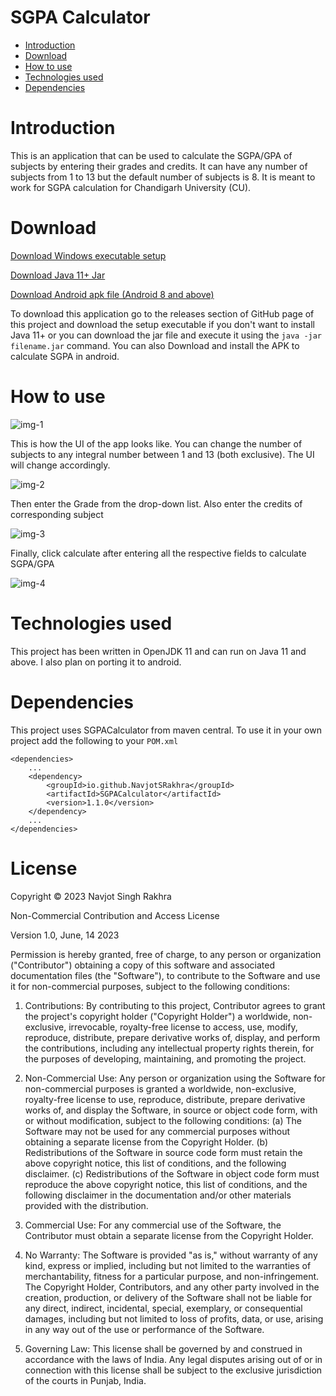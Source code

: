 # SGPA Calculator

* [Introduction](#introduction)
* [Download](#download)
* [How to use](#how-to-use)
* [Technologies used](#technologies-used)
* [Dependencies](#dependencies)

# Introduction

This is an application that can be used to calculate the SGPA/GPA of
subjects by entering their grades and credits. It can have any number of
subjects from 1 to 13 but the default number of subjects is 8. It is meant
to work for SGPA calculation for Chandigarh University (CU).

# Download

[Download Windows executable setup](https://github.com/NavjotSRakhra/SGPACalculatorGUI/releases/download/1.0.7/SGPA_Calculator_Setup.exe)

[Download Java 11+ Jar](https://github.com/NavjotSRakhra/SGPACalculatorGUI/releases/download/1.0.7/SGPA_Calculator.jar)

[Download Android apk file (Android 8 and above)](https://github.com/NavjotSRakhra/SGPACalculatorGUI/releases/download/1.0.7/SGPA_Calculator_v1.0.7.apk)

To download this application go to the releases section of GitHub page of
this project and download the setup executable if you don't want to install
Java 11+ or you can download the jar file and execute it using the ``java -jar filename.jar`` command.
You can also Download and install the APK to calculate SGPA in android.

# How to use

![img-1](resources/sample-img-1.png)

This is how the UI of the app looks like. You can change the number of
subjects to any integral number between 1 and 13 (both exclusive). The UI
will change accordingly.

![img-2](resources/sample-img-2.png)

Then enter the Grade from the drop-down list. Also enter the credits of
corresponding subject

![img-3](resources/sample-img-3.png)

Finally, click calculate after entering all the respective fields to
calculate SGPA/GPA

![img-4](resources/sample-img-4.png)

# Technologies used

This project has been written in OpenJDK 11 and can run on Java 11 and above.
I also plan on porting it to android.

# Dependencies

This project uses SGPACalculator from maven central. To use it in your own
project add the following to your ```POM.xml```

    <dependencies>
        ...
        <dependency>
            <groupId>io.github.NavjotSRakhra</groupId>
            <artifactId>SGPACalculator</artifactId>
            <version>1.1.0</version>
        </dependency>
        ...
    </dependencies>

# License

Copyright © 2023 Navjot Singh Rakhra

Non-Commercial Contribution and Access License

Version 1.0, June, 14 2023

Permission is hereby granted, free of charge, to any person or organization ("Contributor") obtaining a copy of this software and associated documentation files (the "Software"), to contribute to the Software and use it for non-commercial purposes, subject to the following conditions:

1. Contributions:
   By contributing to this project, Contributor agrees to grant the project's copyright holder ("Copyright Holder") a worldwide, non-exclusive, irrevocable, royalty-free license to access, use, modify, reproduce, distribute, prepare derivative works of, display, and perform the contributions, including any intellectual property rights therein, for the purposes of developing, maintaining, and promoting the project.

2. Non-Commercial Use:
   Any person or organization using the Software for non-commercial purposes is granted a worldwide, non-exclusive, royalty-free license to use, reproduce, distribute, prepare derivative works of, and display the Software, in source or object code form, with or without modification, subject to the following conditions:
   (a) The Software may not be used for any commercial purposes without obtaining a separate license from the Copyright Holder.
   (b) Redistributions of the Software in source code form must retain the above copyright notice, this list of conditions, and the following disclaimer.
   (c) Redistributions of the Software in object code form must reproduce the above copyright notice, this list of conditions, and the following disclaimer in the documentation and/or other materials provided with the distribution.

3. Commercial Use:
   For any commercial use of the Software, the Contributor must obtain a separate license from the Copyright Holder.

4. No Warranty:
   The Software is provided "as is," without warranty of any kind, express or implied, including but not limited to the warranties of merchantability, fitness for a particular purpose, and non-infringement. The Copyright Holder, Contributors, and any other party involved in the creation, production, or delivery of the Software shall not be liable for any direct, indirect, incidental, special, exemplary, or consequential damages, including but not limited to loss of profits, data, or use, arising in any way out of the use or performance of the Software.

5. Governing Law:
   This license shall be governed by and construed in accordance with the laws of India. Any legal disputes arising out of or in connection with this license shall be subject to the exclusive jurisdiction of the courts in Punjab, India.
   
